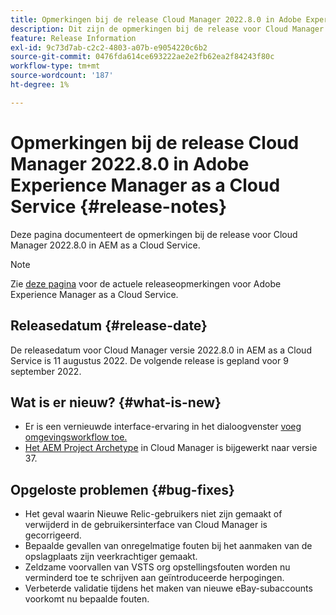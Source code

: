 ```yaml
---
title: Opmerkingen bij de release Cloud Manager 2022.8.0 in Adobe Experience Manager as a Cloud Service
description: Dit zijn de opmerkingen bij de release voor Cloud Manager 2022.8.0 in AEM as a Cloud Service.
feature: Release Information
exl-id: 9c73d7ab-c2c2-4803-a07b-e9054220c6b2
source-git-commit: 0476fda614ce693222ae2e2fb62ea2f84243f80c
workflow-type: tm+mt
source-wordcount: '187'
ht-degree: 1%

---
```



# Opmerkingen bij de release Cloud Manager 2022.8.0 in Adobe Experience Manager as a Cloud Service {#release-notes}

Deze pagina documenteert de opmerkingen bij de release voor Cloud Manager 2022.8.0 in AEM as a Cloud Service.

>[!NOTE]
>
>Zie [deze pagina](/help/release-notes/release-notes-cloud/release-notes-current.md) voor de actuele releaseopmerkingen voor Adobe Experience Manager as a Cloud Service.

## Releasedatum {#release-date}

De releasedatum voor Cloud Manager versie 2022.8.0 in AEM as a Cloud Service is 11 augustus 2022. De volgende release is gepland voor 9 september 2022.

## Wat is er nieuw? {#what-is-new}

* Er is een vernieuwde interface-ervaring in het dialoogvenster [voeg omgevingsworkflow toe.](/help/implementing/cloud-manager/manage-environments.md)
* [Het AEM Project Archetype](https://experienceleague.adobe.com/docs/experience-manager-core-components/using/developing/archetype/overview.html) in Cloud Manager is bijgewerkt naar versie 37.

## Opgeloste problemen {#bug-fixes}

* Het geval waarin Nieuwe Relic-gebruikers niet zijn gemaakt of verwijderd in de gebruikersinterface van Cloud Manager is gecorrigeerd.
* Bepaalde gevallen van onregelmatige fouten bij het aanmaken van de opslagplaats zijn veerkrachtiger gemaakt.
* Zeldzame voorvallen van VSTS org opstellingsfouten worden nu verminderd toe te schrijven aan geïntroduceerde herpogingen.
* Verbeterde validatie tijdens het maken van nieuwe eBay-subaccounts voorkomt nu bepaalde fouten.
